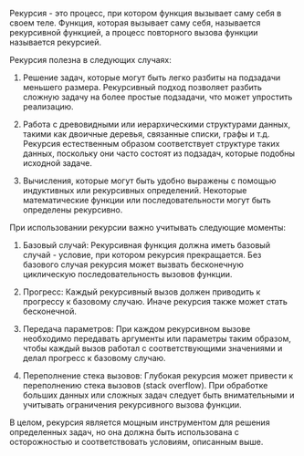 Рекурсия - это процесс, при котором функция вызывает саму себя в своем теле. Функция, которая вызывает саму себя, называется рекурсивной функцией, а процесс повторного вызова функции называется рекурсией.

Рекурсия полезна в следующих случаях:

1. Решение задач, которые могут быть легко разбиты на подзадачи меньшего размера. Рекурсивный подход позволяет разбить сложную задачу на более простые подзадачи, что может упростить реализацию.

2. Работа с древовидными или иерархическими структурами данных, такими как двоичные деревья, связанные списки, графы и т.д. Рекурсия естественным образом соответствует структуре таких данных, поскольку они часто состоят из подзадач, которые подобны исходной задаче.

3. Вычисления, которые могут быть удобно выражены с помощью индуктивных или рекурсивных определений. Некоторые математические функции или последовательности могут быть определены рекурсивно.

При использовании рекурсии важно учитывать следующие моменты:

1. Базовый случай: Рекурсивная функция должна иметь базовый случай - условие, при котором рекурсия прекращается. Без базового случая рекурсия может вызвать бесконечную циклическую последовательность вызовов функции.

2. Прогресс: Каждый рекурсивный вызов должен приводить к прогрессу к базовому случаю. Иначе рекурсия также может стать бесконечной.

3. Передача параметров: При каждом рекурсивном вызове необходимо передавать аргументы или параметры таким образом, чтобы каждый вызов работал с соответствующими значениями и делал прогресс к базовому случаю.

4. Переполнение стека вызовов: Глубокая рекурсия может привести к переполнению стека вызовов (stack overflow). При обработке больших данных или сложных задач следует быть внимательными и учитывать ограничения рекурсивного вызова функции.

В целом, рекурсия является мощным инструментом для решения определенных задач, но она должна быть использована с осторожностью и соответствовать условиям, описанным выше.